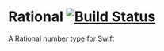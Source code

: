 # Rational [![Build Status](https://travis-ci.org/tim-rodgers/Rational.svg?branch=master)](https://travis-ci.org/tim-rodgers/Rational)
A Rational number type for Swift
